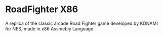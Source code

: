 # RoadFighter X86
A replica of the classic arcade Road Fighter game developed by KONAMI for NES, made in x86 Assmebly Language.
